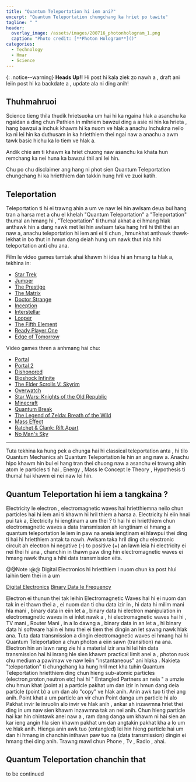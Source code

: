 ```yaml
---
title: "Quantum Teleportation hi iem ani?"
excerpt: "Quantum Teleportation chungchang ka hriet po tawite"
tagline: " "
header:
  overlay_image: /assets/images/200716_photonhologram_1.png
  caption: "Photo credit: [**Photon Hologram**]()"
categories:
  - Technology
  - Hmar
  - Science
---
```



{: .notice--warning}
**Heads Up!!** Hi post hi kala ziek zo nawh a , draft ani leiin post hi ka backdate a , update ala ni ding anih!

## Thuhmahruoi

Science tieng thila thudik hrietsuoka um  hai hi ka ngaina hlak a asanchu ka ngaidan a ding chun Pathien in mihriem bawzui ding a asie ni hin ka hrieta , hang bawzui a inchuk khawm hi ka nuom ve hlak a anachu Inchukna neilo ka ni lei hin ka duthusam in ka hrietthiem thei ngai naw a anachu a awm tawk basic hichu ka lo tiem ve hlak a.

Andik chie am ti khawm ka hriet chuong naw asanchu ka khata hun remchang ka nei huna ka bawzui thil ani lei hin.

Chu po chu disclaimer ang hang ni phot sien Quantum Teleportation chungchang hi ka hrietthiem dan takkin hung hril ve zuoi katih.


## Teleportation

Teleportation ti hi ei trawng ahin a um ve naw lei hin awlsam deua bul hang tran a harsa met a chu el khelah "Quantum Teleportation" a "Teleportation" thumal an hmang hi , "Teleportation" ti thumal akhat a ei hmang hlak anthawk hin a dang nawk met lei hin awlsam taka hang hril hi thil thei an naw a, anachu teleportation hi iem ani ei ti chun , hmunkhat anthawk thawk-lekhat in bo thut in hmun dang deiah hung um nawk thut inla hihi teleportation anti chu ana.

Film le video games tamtak ahai khawm hi idea hi an hmang ta hlak a, tekhina in:

- [Star Trek](#)
- [Jumper](#)
- [The Prestige](#)
- [The Matrix](#)
- [Doctor Strange](#)
- [Inception](#)
- [Interstellar](#)
- [Looper](#)
- [The Fifth Element](#)
- [Ready Player One](#)
- [Edge of Tomorrow](#)

Video games thren a anhmang hai chu:

- [Portal](#)
- [Portal 2](#)
- [Dishonored](#)
- [Bioshock Infinite](#)
- [The Elder Scrolls V: Skyrim](#)
- [Overwatch](#)
- [Star Wars: Knights of the Old Republic](#)
- [Minecraft](#)
- [Quantum Break](#)
- [The Legend of Zelda: Breath of the Wild](#)
- [Mass Effect](#)
- [Ratchet & Clank: Rift Apart](#)
- [No Man's Sky](#)

---

Tuta tekhina ka hung pek a chunga hai hi classical teleportation anta , hi tilo Quantum Mechanics ah Quantum Teleportation le hin an ang naw a.
Anachu hipo khawm hin bul ei hang tran thei chuong naw a asanchu ei trawng ahin atom le particles ti hai , Energy , Mass le Concept le Theory , Hypothesis ti thumal hai khawm ei nei naw lei hin.
## Quantum Teleportation hi iem a tangkaina ?
Electricity le electron , electromagnetic waves hai hrietthiemna neilo chun particles hai hi iem ani ti khawm hi hril thiem a harsa a.
Electricity hi eiin hnai pui tak a, Electricity hi iengtinam a um thei ? ti hai hi ei hrietthiem chun electromagnetic waves a data transmission ah iengtinam ei hmang a quantum teleportation le iem in paw na aneia iengtinam ei hlawpui thei ding ti hai hi hrietthiem antak ta nawh.
Awlsam taka hril ding chu  electronic circuit ah electron hi negative (-) to positive (+) an lawn leia hi electricity ei nei thei hi ana , chanchin in thawn paw ding hin electromagnetic waves ei hmang nawk thung a hihi data transmission eita. 

@@Note :@@ Digital Electronics hi hrietthiem i nuom chun ka post hlui laihin tiem thei in a um

[Digital Electronics](#)
[Binary Data le Frequency](#)

Electron ei thunun thei tak leihin Electromagnetic Waves hai hi ei nuom dan tak in ei thawn thei a , ei nuom dan ti chu data izir in , hi data hi milim mani hla mani , binary data in eiin let a , binary data hi electron manipulation in electromagnetic waves in ei inlet nawk a , hi electromagnetic waves hai hi , TV mani , Router Mani , in a lo dawng a , binary data in an let a , hi binary data hi software haiin ei hmu thei ei tiem thei dingin an let sawng nawk hlak  ana.
Tuta data transmission a dingin electromagnetic waves ei hmang hai hi Quantum Teleportation a chun photon a eiin sawn (transition) na ana.
Electron hin an lawn rang zie hi a material izir ana hi lei hin data transmission hai hi inrang hle sien khawm practical limit anei a , photon ruok chu medium a pawimaw ve naw leiin "instantaneous" ani hlaka .
Nakieta "teleportation" ti chungchang ka hung hril met kha tuhin Quantum Teleportation hrietthiem ding chun hieng sub-atomic particles (electron,proton,neutron etc) hai hi " Entangled Partners an neia "  a umzie chu hmun khat (point a) a particle pakhat um dan izir in hmun dang deia particle (point b)  a um dan alo "copy" ve hlak anih. Anin awk tuo ti thei ang anih.
Point khat a um particle an vir chun Point danga um particle hi alo Pakhat invir le inruolin alo invir ve hlak anih , ankar ah inzawmna hriet thei ding in um naw sien khawm inzawmna tak an nei anih.
Chun hieng particle hai kar hin chintawk anei naw a , ram dang danga um khawm ni hai sien an kar ieng angin hla sien khawm pakhat um dan angtakin pakhat kha a lo um ve hlak anih.
Hienga anin awk tuo (entangled) lei hin hieng particle hai um dan hi hmang in chanchin inthawn paw tuo na (data transmission) dingin ei hmang thei ding anih.
Trawng mawl chun Phone , Tv , Radio , ahai.

## Quantum Teleportation chanchin that

 to be continued




